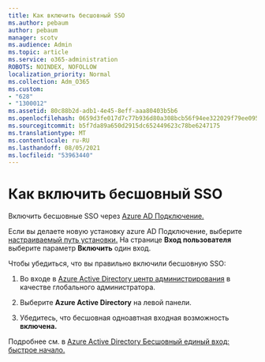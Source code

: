 ```yaml
---
title: Как включить бесшовный SSO
ms.author: pebaum
author: pebaum
manager: scotv
ms.audience: Admin
ms.topic: article
ms.service: o365-administration
ROBOTS: NOINDEX, NOFOLLOW
localization_priority: Normal
ms.collection: Adm_O365
ms.custom:
- "628"
- "1300012"
ms.assetid: 80c88b2d-adb1-4e45-8eff-aaa80403b5b6
ms.openlocfilehash: 0659d3fe017d7c77b936d80a308bcb56f94ee322029f79ee095ebeec0b8ea7c1
ms.sourcegitcommit: b5f7da89a650d2915dc652449623c78be6247175
ms.translationtype: MT
ms.contentlocale: ru-RU
ms.lasthandoff: 08/05/2021
ms.locfileid: "53963440"
---
```

# <a name="how-to-enable-seamless-sso"></a>Как включить бесшовный SSO

Включить бесшовные SSO через [Azure AD Подключение.](https://docs.microsoft.com/azure/active-directory/connect/active-directory-aadconnect)
  
Если вы делаете новую установку azure AD Подключение, выберите [настраиваемый путь установки.](https://docs.microsoft.com/azure/active-directory/connect/active-directory-aadconnect-get-started-custom) На странице **Вход пользователя** выберите параметр **Включить** один вход.
  
Чтобы убедиться, что вы правильно включили бесшовную SSO:
  
1. Во входе в [Azure Active Directory центр администрирования](https://aad.portal.azure.com) в качестве глобального администратора.

2. Выберите **Azure Active Directory** на левой панели.

3. Убедитесь, что бесшовная одноавтная входная возможность **включена.**

Подробнее см. в [Azure Active Directory Бесшовный единый вход: быстрое начало.](https://docs.microsoft.com/azure/active-directory/connect/active-directory-aadconnect-sso-quick-start)
  